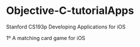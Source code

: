 Objective-C-tutorialApps
========================

Stanford CS193p Developing Applications for iOS

1º A matching card game for iOS

